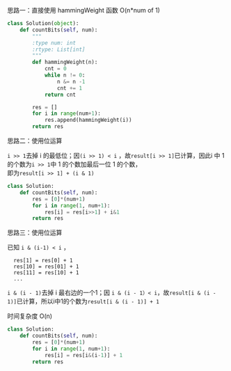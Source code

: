 
思路一：直接使用 hammingWeight 函数  O(n*num of 1)


```python
class Solution(object):
    def countBits(self, num):
        """
        :type num: int
        :rtype: List[int]
        """
        def hammingWeight(n):
            cnt = 0
            while n != 0:
                n &= n -1
                cnt += 1
            return cnt

        res = []
        for i in range(num+1):
            res.append(hammingWeight(i))
        return res
```

思路二：使用位运算  

`i >> 1`去掉 i 的最低位；因`(i >> 1) < i` ，故`result[i >> 1]`已计算，因此i 中 1 的个数为`i >> 1`中 1 的个数加最后一位 1 的个数，  
即为`result[i >> 1] + (i & 1)`


```python
class Solution:
    def countBits(self, num):
        res = [0]*(num+1)
        for i in range(1, num+1):
            res[i] = res[i>>1] + i&1
        return res
```

思路三：使用位运算  

已知 `i & (i-1) < i` ，  
```res[0] = 0 
  res[1] = res[0] + 1 
  res[10] = res[01] + 1
  res[11] = res[10] + 1
  ...
```  

`i & (i - 1)`去掉 i 最右边的一个1；因 `i & (i - 1）< i`，故`result[i & (i - 1)]`已计算，所以i中1的个数为`result[i & (i - 1)] + 1`  
  
时间复杂度 O(n)


```python
class Solution:
    def countBits(self, num):
        res = [0]*(num+1)
        for i in range(1, num+1):
            res[i] = res[i&(i-1)] + 1
        return res
```
